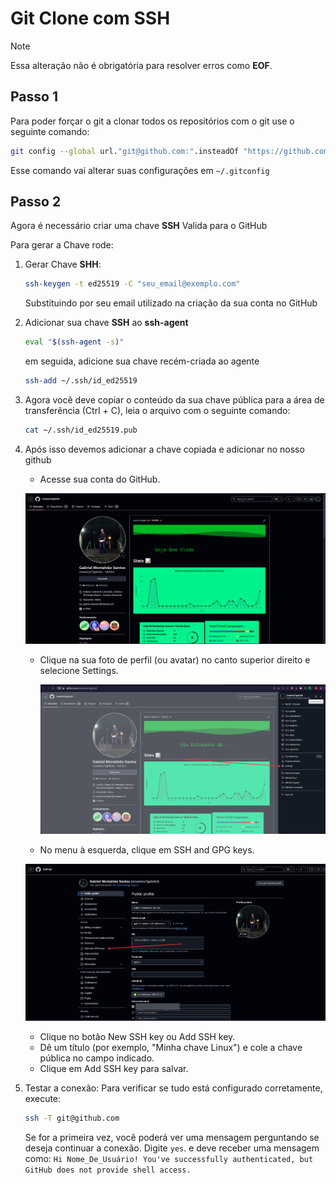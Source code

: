 # Git Clone com SSH

> [!NOTE]
> Essa alteração não é obrigatória para resolver erros como **EOF**.

## Passo 1

Para poder forçar o git a clonar todos os repositórios com o git use o seguinte comando:

```BASH
git config --global url."git@github.com:".insteadOf "https://github.com/"
```

Esse comando vai alterar suas configurações em `~/.gitconfig`

## Passo 2

Agora é necessário criar uma chave **SSH** Valida para o GitHub

Para gerar a Chave rode:

1. Gerar Chave **SHH**:

   ```BASH
   ssh-keygen -t ed25519 -C "seu_email@exemplo.com"
   ```

   Substituindo por seu email utilizado na criação da sua conta no GitHub

1. Adicionar sua chave **SSH** ao **ssh-agent**

   ```BASH
   eval "$(ssh-agent -s)"
   ```

   em seguida, adicione sua chave recém-criada ao agente

   ```BASH
   ssh-add ~/.ssh/id_ed25519
   ```

1. Agora você deve copiar o conteúdo da sua chave pública para a área de transferência (Ctrl + C), leia o arquivo com o seguinte comando:

   ```BASH
   cat ~/.ssh/id_ed25519.pub
   ```

1. Após isso devemos adicionar a chave copiada e adicionar no nosso github

   - Acesse sua conta do GitHub.

   ![Pagina inicial do seu perfil no GitHub](images/perfil_git.png)

   - Clique na sua foto de perfil (ou avatar) no canto superior direito e selecione Settings.

     ![Pagina inicial do seu perfil no GitHub](images/where_is_config.png)

   - No menu à esquerda, clique em SSH and GPG keys.

   ![SSH](images/Ssh.png)

   - Clique no botão New SSH key ou Add SSH key.
   - Dê um título (por exemplo, "Minha chave Linux") e cole a chave pública no campo indicado.
   - Clique em Add SSH key para salvar.

1. Testar a conexão:
   Para verificar se tudo está configurado corretamente, execute:
   ```BASH
   ssh -T git@github.com
   ```
   Se for a primeira vez, você poderá ver uma mensagem perguntando se deseja continuar a conexão. Digite `yes`. e deve receber uma mensagem como: `Hi Nome_De_Usuário! You've successfully authenticated, but GitHub does not provide shell access.`
